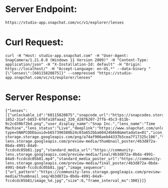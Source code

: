 # Server Endpoint: 
    https://studio-app.snapchat.com/vc/v1/explorer/lenses

# Curl Request: 
    curl -H "Host: studio-app.snapchat.com" -H "User-Agent: SnapCamera/1.21.0.0 (Windows 11 Version 2009)" -H "Content-Type: application/json" -H "X-Installation-Id: default" -H "Origin: https://localhost/" -H "Accept-Language: en-US,*" --data-binary "{\"lenses\":[60115820875]}" --compressed "https://studio-app.snapchat.com/vc/v1/explorer/lenses"


# Server Response:
    {"lenses":[{"unlockable_id":"60115820875","snapcode_url":"https://snapcodes.storage.googleapis.com/png/9f0b0619-1852-31af-b853-6f6fa18faaa2_320_d2876207-2ffb-45c3-811b-9c2cd39bf2bd.png","user_display_name":"Snap Inc.","lens_name":"Time Machine","lens_status":"Live","deeplink":"https://www.snapchat.com/unlock/?type=SNAPCODE&uuid=b657396588b24c03a652bba60424b668&metadata=01","icon_url":"https://lens-storage.storage.googleapis.com/png/a74af906aeb44337b5cea7f17325c106","thumbnail_media_poster_url":"https://community-lens.storage.googleapis.com/preview-media/thumbnail_poster/4b3d872a-0bda-4991-84a9-fccdcdc05b81.jpg","standard_media_url":"https://community-lens.storage.googleapis.com/preview-media/final/4b3d872a-0bda-4991-84a9-fccdcdc05b81.mp4","standard_media_poster_url":"https://community-lens.storage.googleapis.com/preview-media/final_poster/4b3d872a-0bda-4991-84a9-fccdcdc05b81.jpg","image_sequence":{"url_pattern":"https://community-lens.storage.googleapis.com/preview-media/thumbnail_seq/4b3d872a-0bda-4991-84a9-fccdcdc05b81/image_%d.jpg","size":6,"frame_interval_ms":300}}]}
